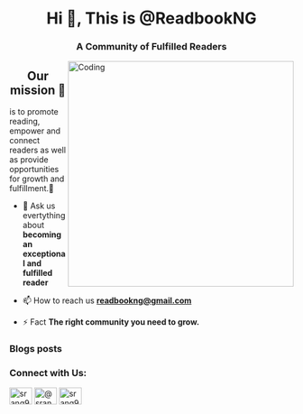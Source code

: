 <!---
ReadbookNG/ReadbookNG is a ✨ special ✨ repository because its `README.md` (this file) appears on your GitHub profile.
You can click the Preview link to take a look at your changes.
--->

<h1 align="center">Hi 👋, This is @ReadbookNG</h1>
<h3 align="center">A Community of Fulfilled Readers</h3>
<img align="right" alt="Coding" width="400" src="https://images.squarespace-cdn.com/content/v1/5769fc401b631bab1addb2ab/1541580975837-LGDSGDVK6EI6PD4KK4W5/python-2.gif">


<h2 align="center">Our mission 👀</h2>is to promote reading, empower and connect readers as well as provide opportunities for growth and fulfillment.🌱 

- 💬 Ask us evertything about **becoming an exceptional and fulfilled reader**

- 📫 How to reach us **readbookng@gmail.com**

- ⚡ Fact **The right community you need to grow.**

### Blogs posts
<!-- BLOG-POST-LIST:START -->

<!-- BLOG-POST-LIST:END -->

<h3 align="left">Connect with Us:</h3>
<p align="left">
<a href="https://linkedin.com/in/readerbookng" target="blank"><img align="center" src="https://raw.githubusercontent.com/rahuldkjain/github-profile-readme-generator/master/src/images/icons/Social/linked-in-alt.svg" alt="srang992" height="30" width="40" /></a>
<a href="https://twitter.com/@readbookng" target="blank"><img align="center" src="https://raw.githubusercontent.com/rahuldkjain/github-profile-readme-generator/master/src/images/icons/Social/medium.svg" alt="@srang992" height="30" width="40" /></a>
<a href="https://www.facebook.com/@readbookng" target="blank"><img align="center" src="https://raw.githubusercontent.com/rahuldkjain/github-profile-readme-generator/master/src/images/icons/Social/hackerrank.svg" alt="srang992" height="30" width="40" /></a>
</p>

